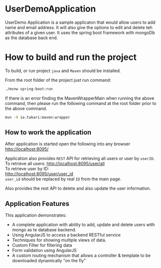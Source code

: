 # UserDemoApplication


UserDemo Application is a sample applicaton that would allow users to add name and email address. It will also give the options to edit and delete teh attributes of a given user. It uses the spring boot framework with mongoDb as the database back end.

# How to build and run the project
To build, or run project `java` and `Maven` should be installed.

From the root folder of the project just run command: 

```bash
./mvnw spring-boot:run
```

If there is an error finding the MavenWrapperMain when running the above command, then please run the following command at the root folder prior to the above command.

```bash
mvn -N io.takari:maven:wrapper
```

## How to work the application
After application is started open the following into any browser [http://localhost:8095/](http://localhost:8095)

Application also provides `REST` API for retrieving all users or user by `userID`.  
To retrieve all users:
[http://localhost:8095/user/all](http://localhost:8095/user/all)   
To retrieve user by ID:   
[http://localhost:8095/user/user_id](http://localhost:8095/user/user_id)   
`user_id` should be replaced by real `ID` from the main page.

Also provides the rest API to delete and also update the user information.

## Application Features
This application demonstrates:

* A complete application with ability to add, update and delete users with mongo as te database backend.
* Using AngularJS to access a backend RESTful service
* Techniques for showing multiple views of data.
* Custom Filter for filtering data
* Form validation using AngularJS
* A custom routing mechanism that allows a controller & template to be downloaded dynamically "on the fly"
